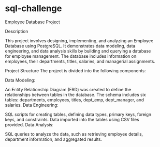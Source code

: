 # sql-challenge
Employee Database Project

Description

This project involves designing, implementing, and analyzing an Employee Database using PostgreSQL. It demonstrates data modeling, data engineering, and data analysis skills by building and querying a database for employee management. The database includes information on employees, their departments, titles, salaries, and managerial assignments.

Project Structure
The project is divided into the following components:

Data Modeling:

An Entity Relationship Diagram (ERD) was created to define the relationships between tables in the database.
The schema includes six tables: departments, employees, titles, dept_emp, dept_manager, and salaries.
Data Engineering:

SQL scripts for creating tables, defining data types, primary keys, foreign keys, and constraints.
Data imported into the tables using CSV files provided.
Data Analysis:

SQL queries to analyze the data, such as retrieving employee details, department information, and aggregated results.
